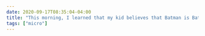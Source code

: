 ```yaml
---
date: 2020-09-17T08:35:04-04:00
title: "This morning, I learned that my kid believes that Batman is Batgirl’s sidekick, and as far as I’m concerned, that’s now canon."
tags: ["micro"]
---
```

